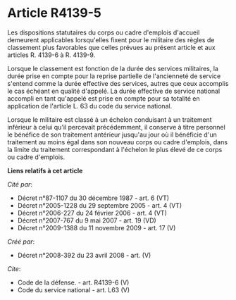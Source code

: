 # Article R4139-5

Les dispositions statutaires du corps ou cadre d'emplois d'accueil demeurent applicables lorsqu'elles fixent pour le
militaire des règles de classement plus favorables que celles prévues au présent article et aux articles R. 4139-6 à R.
4139-9. 

Lorsque le classement est fonction de la durée des services militaires, la durée prise en compte pour la reprise partielle de
l'ancienneté de service s'entend comme la durée effective des services, autres que ceux accomplis le cas échéant en qualité
d'appelé. La durée effective de service national accompli en tant qu'appelé est prise en compte pour sa totalité en
application de l'article L. 63 du code du service national. 

Lorsque le militaire est classé à un échelon conduisant à un traitement inférieur à celui qu'il percevait précédemment, il
conserve à titre personnel le bénéfice de son traitement antérieur jusqu'au jour où il bénéficie d'un traitement au moins
égal dans son nouveau corps ou cadre d'emplois, dans la limite du traitement correspondant à l'échelon le plus élevé de ce
corps ou cadre d'emplois.

**Liens relatifs à cet article**

_Cité par_:

  - Décret n°87-1107 du 30 décembre 1987 - art. 6 (VT)
  - Décret n°2005-1228 du 29 septembre 2005 - art. 4 (VT)
  - Décret n°2006-227 du 24 février 2006 - art. 4 (VT)
  - Décret n°2007-767 du 9 mai 2007 - art. 19 (VD)
  - Décret n°2009-1388 du 11 novembre 2009 - art. 17 (V)

_Créé par_:

  - Décret n°2008-392 du 23 avril 2008 - art. (V)

_Cite_:

  - Code de la défense. - art. R4139-6 (V)
  - Code du service national - art. L63 (V)
